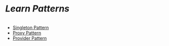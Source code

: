 # **_Learn Patterns_**
<link rel=>
<div style="border-bottom: 2px solid rgba(255, 255, 255, 0.6); margin-bottom: 8px;"></div>

- [Singleton Pattern](./singleton-pattern/README.md)
- [Proxy Pattern](./proxy-pattern/README.md)
- [Provider Pattern](./provider-pattern/README.md)